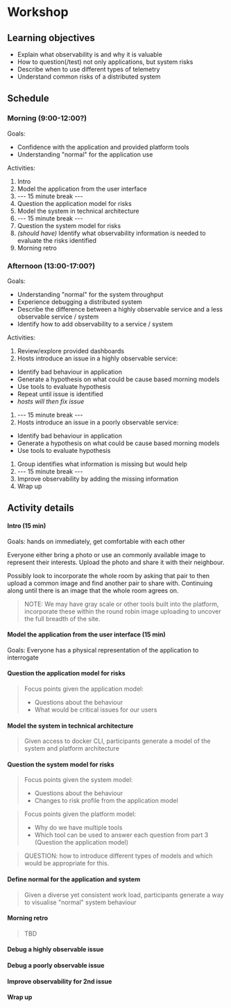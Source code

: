 # Workshop

## Learning objectives

* Explain what observability is and why it is valuable
* How to question(/test) not only applications, but system risks
* Describe when to use different types of telemetry
* Understand common risks of a distributed system

## Schedule

### Morning (9:00-12:00?)

Goals:
* Confidence with the application and provided platform tools
* Understanding "normal" for the application use

Activities:
1. Intro
1. Model the application from the user interface
1. --- 15 minute break ---
1. Question the application model for risks
1. Model the system in technical architecture
1. --- 15 minute break ---
1. Question the system model for risks
1. *(should have)* Identify what observability information is needed to evaluate the risks identified
1. Morning retro

### Afternoon (13:00-17:00?)

Goals:
* Understanding "normal" for the system throughput
* Experience debugging a distributed system
* Describe the difference between a highly observable service and a less observable service / system
* Identify how to add observability to a service / system

Activities:
1. Review/explore provided dashboards
1. Hosts introduce an issue in a highly observable service:
  * Identify bad behaviour in application
  * Generate a hypothesis on what could be cause based morning models
  * Use tools to evaluate hypothesis
  * Repeat until issue is identified
  * *hosts will then fix issue*
1. --- 15 minute break ---
1. Hosts introduce an issue in a poorly observable service:
  * Identify bad behaviour in application
  * Generate a hypothesis on what could be cause based morning models
  * Use tools to evaluate hypothesis
1. Group identifies what information is missing but would help
1. --- 15 minute break ---
1. Improve observability by adding the missing information 
1. Wrap up


## Activity details

#### Intro (15 min)

Goals: hands on immediately, get comfortable with each other

Everyone either bring a photo or use an commonly available image to represent their interests. Upload the photo and share it with their neighbour.

Possibly look to incorporate the whole room by asking that pair to then upload a common image and find another pair to share with. Continuing along until there is an image that the whole room agrees on.

> NOTE: We may have gray scale or other tools built into the platform, incorporate these within the round robin image uploading to uncover the full breadth of the site.

#### Model the application from the user interface (15 min)

Goals: Everyone has a physical representation of the application to interrogate

#### Question the application model for risks

> Focus points given the application model:
> * Questions about the behaviour
> * What would be critical issues for our users

#### Model the system in technical architecture

> Given access to docker CLI, participants generate a model of the system and platform architecture

#### Question the system model for risks

> Focus points given the system model:
> * Questions about the behaviour
> * Changes to risk profile from the application model

> Focus points given the platform model:
> * Why do we have multiple tools
> * Which tool can be used to answer each question from part 3 (Question the application model)

> QUESTION: how to introduce different types of models and which would be appropriate for this.




#### Define normal for the application and system

> Given a diverse yet consistent work load, participants generate a way to visualise "normal" system behaviour


#### Morning retro

> TBD


#### Debug a highly observable issue


#### Debug a poorly observable issue


#### Improve observability for 2nd issue


#### Wrap up
